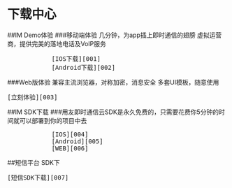 # 下载中心

##IM Demo体验
###移动端体验
几分钟，为app插上即时通信的翅膀
虚拟运营商，提供完美的落地电话及VoIP服务
<pre>
            [IOS下载][001]
			[Android下载][002]
</pre>
###Web版体验
兼容主流浏览器，对称加密，消息安全
多套UI模板，随意使用
<pre>
[立刻体验][003]
</pre>
##IM SDK下载
###用友即时通信云SDK是永久免费的，只需要花费你5分钟的时间就可以部署到你的项目中去
<pre>
            [IOS][004]
			[Android][005]
			[WEB][006]
</pre>
##短信平台 SDK下
<pre>
[短信SDK下载][007]
</pre>
[001]: http://baidu.com "IOS下载"
[002]: http://baidu.com "Android下载"
[003]: http://baidu.com "立刻体验"
[004]: http://baidu.com "IOS"
[005]: http://baidu.com "Android"
[006]: http://baidu.com "WEB"
[007]: http://baidu.com "短信SDK"